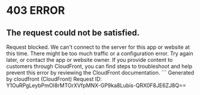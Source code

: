 # 403 ERROR

## The request could not be satisfied.

Request blocked. We can't connect to the server for this app or website at this time. There might be too much traffic or a configuration error. Try again later, or contact the app or website owner. If you provide content to customers through CloudFront, you can find steps to troubleshoot and help prevent this error by reviewing the CloudFront documentation. ```
Generated by cloudfront (CloudFront)
Request ID: Y1OuRPgLeybPmOI8rMTOrXVfpMNX-GP9ka8Lubis-QRX0F8JE6ZJ8Q==

```

